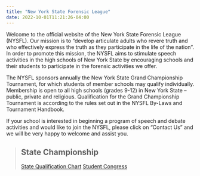 ```yaml
---
title: "New York State Forensic League"
date: 2022-10-01T11:21:26-04:00
---
```


Welcome to the official website of the New York State Forensic League (NYSFL). Our mission is to “develop articulate adults who revere truth and who effectively 
express the truth as they participate in the life of the nation”.  In order to promote this mission, the NYSFL aims to stimulate speech activities in the high 
schools of New York State by encouraging schools and their students to participate in the forensic activities we offer.

The NYSFL sponsors annually the New York State Grand Championship Tournament, for which students of member schools may qualify individually. Membership is open 
to all high schools (grades 9-12) in New York State – public, private and religious. Qualification for the Grand Championship Tournament is according to the 
rules set out in the NYSFL By-Laws and Tournament Handbook.

If your school is interested in beginning a program of speech and debate activities and would like to join the NYSFL, please click on “Contact Us” and we will be 
very happy to welcome and assist you.

> ## State Championship
> [State Qualification Chart](/state-qualification-chart/)
> [Student Congress](/student-congress/)